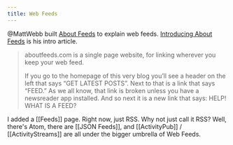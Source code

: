 ```yaml
---
title: Web Feeds
---
```


@MattWebb built [About Feeds](https://aboutfeeds.com) to explain web feeds. [Introducing About Feeds](http://interconnected.org/home/2020/08/12/introducing_aboutfeeds) is his intro article.

> aboutfeeds.com is a single page website, for linking wherever you keep your web feed.
>
> If you go to the homepage of this very blog you’ll see a header on the left that says “GET LATEST POSTS”. Next to that is a link that says “FEED.” As we all know, that link is broken unless you have a newsreader app installed. And so next it is a new link that says: HELP! WHAT IS A FEED?

I added a [[Feeds]] page. Right now, just RSS. Why not just call it RSS? Well, there's Atom, there are [[JSON Feeds]], and [[ActivityPub]] / [[ActivityStreams]] are all under the bigger umbrella of Web Feeds.